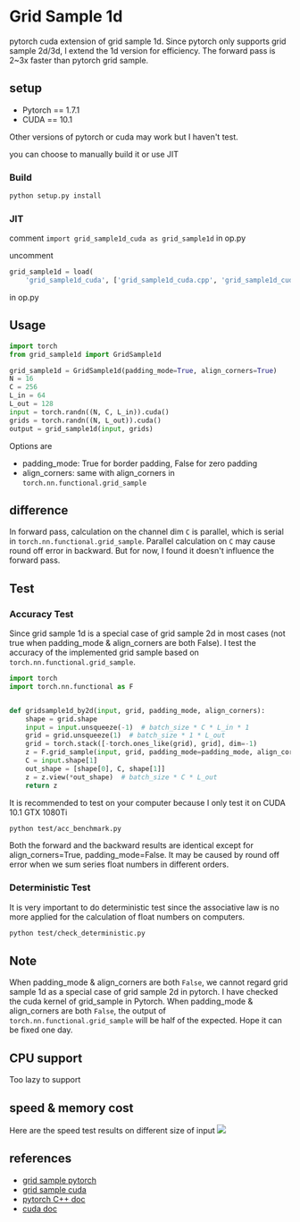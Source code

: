 # Grid Sample 1d

pytorch cuda extension of grid sample 1d. Since pytorch only supports grid sample 2d/3d, I extend the 1d version for
efficiency. The forward pass is 2~3x faster than pytorch grid sample.

## setup

* Pytorch == 1.7.1
* CUDA == 10.1

Other versions of pytorch or cuda may work but I haven't test.

you can choose to manually build it or use JIT
### Build

```bash
python setup.py install
```

### JIT

comment `import grid_sample1d_cuda as grid_sample1d` in op.py

uncomment

```python
grid_sample1d = load(
    'grid_sample1d_cuda', ['grid_sample1d_cuda.cpp', 'grid_sample1d_cuda_kernel.cu'], verbose=True)
```

in op.py

## Usage

```python
import torch
from grid_sample1d import GridSample1d

grid_sample1d = GridSample1d(padding_mode=True, align_corners=True)
N = 16
C = 256
L_in = 64
L_out = 128
input = torch.randn((N, C, L_in)).cuda()
grids = torch.randn((N, L_out)).cuda()
output = grid_sample1d(input, grids)
```

Options are

* padding_mode: True for border padding, False for zero padding
* align_corners: same with align_corners in `torch.nn.functional.grid_sample`

## difference

In forward pass, calculation on the channel dim `C` is parallel, which is serial in `torch.nn.functional.grid_sample`.
Parallel calculation on `C` may cause round off error in backward. But for now, I found it doesn't influence the forward pass.

## Test

### Accuracy Test

Since grid sample 1d is a special case of grid sample 2d in most cases (not true when padding_mode & align_corners are
both False). I test the accuracy of the implemented grid sample based on `torch.nn.functional.grid_sample`.

```python
import torch
import torch.nn.functional as F


def gridsample1d_by2d(input, grid, padding_mode, align_corners):
    shape = grid.shape
    input = input.unsqueeze(-1)  # batch_size * C * L_in * 1
    grid = grid.unsqueeze(1)  # batch_size * 1 * L_out
    grid = torch.stack([-torch.ones_like(grid), grid], dim=-1)
    z = F.grid_sample(input, grid, padding_mode=padding_mode, align_corners=align_corners)
    C = input.shape[1]
    out_shape = [shape[0], C, shape[1]]
    z = z.view(*out_shape)  # batch_size * C * L_out
    return z
```

It is recommended to test on your computer because I only test it on CUDA 10.1 GTX 1080Ti

```bash
python test/acc_benchmark.py
```

Both the forward and the backward results are identical except for align_corners=True, padding_mode=False. It may be caused
by round off error when we sum series float numbers in different orders.

### Deterministic Test

It is very important to do deterministic test since the associative law is no more applied for the calculation of float
numbers on computers.

```bash
python test/check_deterministic.py
```

## Note
When padding_mode & align_corners are both `False`, we cannot regard grid sample 1d as a special case of grid sample 2d in pytorch.
I have checked the cuda kernel of grid_sample in Pytorch. When padding_mode & align_corners are both `False`, 
the output of `torch.nn.functional.grid_sample` will be half of the expected. Hope it can be fixed one day.

## CPU support
Too lazy to support

## speed & memory cost
Here are the speed test results on different size of input
![](https://raw.githubusercontent.com/luo3300612/grid_sample1d/master/assets/test_res.png)

## references
* [grid sample pytorch](https://pytorch.org/docs/stable/generated/torch.nn.functional.grid_sample.html?highlight=grid_sample#torch.nn.functional.grid_sample)
* [grid sample cuda](https://github.com/pytorch/pytorch/blob/master/aten/src/ATen/native/cuda/GridSampler.cu)
* [pytorch C++ doc](https://pytorch.org/cppdocs/notes/tensor_creation.html)
* [cuda doc](https://docs.nvidia.com/cuda/)
